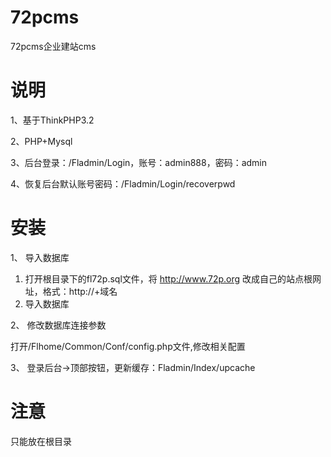 # 72pcms
72pcms企业建站cms


# 说明

1、基于ThinkPHP3.2

2、PHP+Mysql

3、后台登录：/Fladmin/Login，账号：admin888，密码：admin

4、恢复后台默认账号密码：/Fladmin/Login/recoverpwd


# 安装

1、 导入数据库
1) 打开根目录下的fl72p.sql文件，将 http://www.72p.org 改成自己的站点根网址，格式：http://+域名
2) 导入数据库

2、 修改数据库连接参数

打开/Flhome/Common/Conf/config.php文件,修改相关配置


3、 登录后台->顶部按钮，更新缓存：Fladmin/Index/upcache


# 注意
只能放在根目录